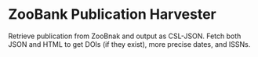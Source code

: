 # ZooBank Publication Harvester

Retrieve publication from ZooBnak and output as CSL-JSON. Fetch both JSON and HTML to get DOIs (if they exist), more precise dates, and ISSNs.

